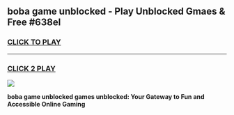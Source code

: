 
## boba game unblocked - Play Unblocked Gmaes & Free #638el
<h3>
<a href="https://news.freeplayer.one?title=boba_game_unblocked&ref=26F">CLICK TO PLAY</a></h3>
<hr>

<h3>
<a href="https://news.freeplayer.one?title=boba_game_unblocked&ref=26F">CLICK 2 PLAY</a>
  
</h3>

<a href="https://news.freeplayer.one?title=boba_game_unblocked&ref=26F/"><img src="https://clearcache.store/games.png"></a>


**boba game unblocked games unblocked: Your Gateway to Fun and Accessible Online Gaming**
